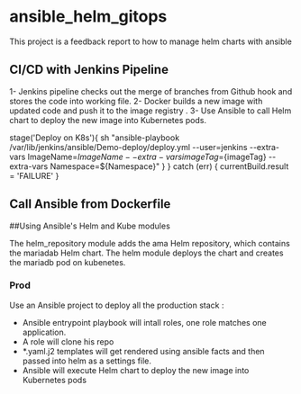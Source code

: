 # ansible_helm_gitops

This project is a feedback report to how to manage helm charts with ansible


## CI/CD with Jenkins Pipeline

1- Jenkins pipeline checks out the merge of branches from Github hook and stores the code into working file.
2- Docker builds a new image with updated code and push it to the image registry .
3- Use Ansible to call Helm chart to deploy the new image into Kubernetes pods.

stage('Deploy on K8s'){
sh "ansible-playbook /var/lib/jenkins/ansible/Demo-deploy/deploy.yml  --user=jenkins --extra-vars ImageName=${ImageName} --extra-vars imageTag=${imageTag} --extra-vars Namespace=${Namespace}"
    }
     } catch (err) {
      currentBuild.result = 'FAILURE'
    }
    
## Call Ansible from Dockerfile 


##Using Ansible's Helm and Kube modules 

The helm_repository module adds the ama Helm repository, which contains the mariadab Helm chart.
The helm module deploys the chart and creates the mariadb pod on kubenetes.


### Prod

Use an Ansible project to deploy all the production stack :

- Ansible entrypoint playbook will intall  roles, one role matches one application. 
- A role will clone his repo
- *.yaml.j2 templates will get rendered using ansible facts and then passed into helm as a settings file. 
- Ansible will execute Helm chart to deploy the new image into Kubernetes pods
